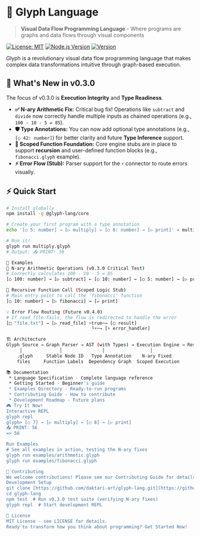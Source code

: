 # 🔮 Glyph Language

> **Visual Data Flow Programming Language** - Where programs are graphs and data flows through visual components

[![License: MIT](https://img.shields.io/badge/License-MIT-blue.svg)](https://opensource.org/licenses/MIT)
[![Node.js Version](https://img.shields.io/badge/node-%3E%3D18-brightgreen)](https://nodejs.org)
[![Version](https://img.shields.io/badge/version-0.3.0-brightgreen)](https://github.com/daktari-art/glyph-lang)

Glyph is a revolutionary visual data flow programming language that makes complex data transformations intuitive through graph-based execution.

## 🚀 What's New in v0.3.0

The focus of v0.3.0 is **Execution Integrity** and **Type Readiness**.

- **✅ N-ary Arithmetic Fix:** Critical bug fix! Operations like `subtract` and `divide` now correctly handle multiple inputs as chained operations (e.g., `100 - 10 - 5 = 85`).
- **🛡️ Type Annotations:** You can now add optional type annotations (e.g., `[○ 42: number]`) for better clarity and future **Type Inference** support.
- **🔄 Scoped Function Foundation:** Core engine stubs are in place to support **recursion** and user-defined function blocks (e.g., `fibonacci.glyph` example).
- **⚡ Error Flow (Stub):** Parser support for the `⚡` connector to route errors visually.

## ⚡ Quick Start

```bash
# Install globally
npm install -g @glyph-lang/core

# Create your first program with a type annotation
echo '[○ 5: number] → [▷ multiply] ← [○ 6: number] → [▷ print]' > multiply.glyph

# Run it!
glyph run multiply.glyph
# Output: 📤 PRINT: 30

📖 Examples
🔢 N-ary Arithmetic Operations (v0.3.0 Critical Test)
# Correctly calculates 100 - 10 - 5 = 85
[○ 100: number] → [▷ subtract] ← [○ 10: number] ← [○ 5: number] → [▷ print]

🔁 Recursive Function Call (Scoped Logic Stub)
# Main entry point to call the 'fibonacci' function
[○ 10: number] → [▷ fibonacci] → [⤶ print]

💡 Error Flow Routing (Future v0.4.0)
# If read_file fails, the flow is redirected to handle the error
[□ "file.txt"] → [▷ read_file] ─true─→ [○ result]
                                └⚡─→ [⚡ error_handler]

🏗️ Architecture
Glyph Source → Graph Parser → AST (with Types) → Execution Engine → Results
     │              │               │                 │
    .glyph     Stable Node ID   Type Annotation    N-ary Fixed
    files     Function Labels  Dependency Graph  Scoped Execution

📚 Documentation
 * Language Specification - Complete language reference
 * Getting Started - Beginner's guide
 * Examples Directory - Ready-to-run programs
 * Contributing Guide - How to contribute
 * Development Roadmap - Future plans
🎮 Try It Now!
Interactive REPL
glyph repl
glyph> [○ 7] → [▷ multiply] ← [○ 8] → [▷ print]
📤 PRINT: 56
=> 56

Run Examples
# See all examples in action, testing the N-ary fixes
glyph run examples/arithmetic.glyph
glyph run examples/fibonacci.glyph

🤝 Contributing
We welcome contributions! Please see our Contributing Guide for details.
Development Setup
git clone [https://github.com/daktari-art/glyph-lang.git](https://github.com/daktari-art/glyph-lang.git)
cd glyph-lang
npm test  # Run v0.3.0 test suite (verifying N-ary fixes)
glyph repl  # Start development REPL

📄 License
MIT License - see LICENSE for details.
Ready to transform how you think about programming? Get Started Now!

